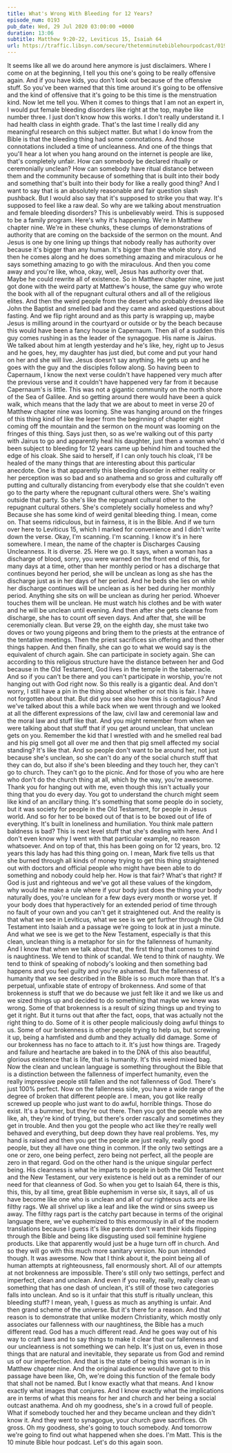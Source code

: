 ```yaml
---
title: What's Wrong With Bleeding for 12 Years?
episode_num: 0193
pub_date: Wed, 29 Jul 2020 03:00:00 +0000
duration: 13:06
subtitle: Matthew 9:20-22, Leviticus 15, Isaiah 64
url: https://traffic.libsyn.com/secure/thetenminutebiblehourpodcast/0193_-_Whats_Wrong_with_Bleeding_For_12_Years.mp3
---
```


 It seems like all we do around here anymore is just disclaimers. Where I come on at the beginning, I tell you this one's going to be really offensive again. And if you have kids, you don't look out because of the offensive stuff. So you've been warned that this time around it's going to be offensive and the kind of offensive that it's going to be this time is the menstruation kind. Now let me tell you. When it comes to things that I am not an expert in, I would put female bleeding disorders like right at the top, maybe like number three. I just don't know how this works. I don't really understand it. I had health class in eighth grade. That's the last time I really did any meaningful research on this subject matter. But what I do know from the Bible is that the bleeding thing had some connotations. And those connotations included a time of uncleanness. And one of the things that you'll hear a lot when you hang around on the internet is people are like, that's completely unfair. How can somebody be declared ritually or ceremonially unclean? How can somebody have ritual distance between them and the community because of something that is built into their body and something that's built into their body for like a really good thing? And I want to say that is an absolutely reasonable and fair question slash pushback. But I would also say that it's supposed to strike you that way. It's supposed to feel like a raw deal. So why are we talking about menstruation and female bleeding disorders? This is unbelievably weird. This is supposed to be a family program. Here's why it's happening. We're in Matthew chapter nine. We're in these chunks, these clumps of demonstrations of authority that are coming on the backside of the sermon on the mount. And Jesus is one by one lining up things that nobody really has authority over because it's bigger than any human. It's bigger than the whole story. And then he comes along and he does something amazing and miraculous or he says something amazing to go with the miraculous. And then you come away and you're like, whoa, okay, well, Jesus has authority over that. Maybe he could rewrite all of existence. So in Matthew chapter nine, we just got done with the weird party at Matthew's house, the same guy who wrote the book with all of the repugnant cultural others and all of the religious elites. And then the weird people from the desert who probably dressed like John the Baptist and smelled bad and they came and asked questions about fasting. And we flip right around and as this party is wrapping up, maybe Jesus is milling around in the courtyard or outside or by the beach because this would have been a fancy house in Capernaum. Then all of a sudden this guy comes rushing in as the leader of the synagogue. His name is Jairus. We talked about him at length yesterday and he's like, hey, right up to Jesus and he goes, hey, my daughter has just died, but come and put your hand on her and she will live. Jesus doesn't say anything. He gets up and he goes with the guy and the disciples follow along. So having been to Capernaum, I know the next verse couldn't have happened very much after the previous verse and it couldn't have happened very far from it because Capernaum's is little. This was not a gigantic community on the north shore of the Sea of Galilee. And so getting around there would have been a quick walk, which means that the lady that we are about to meet in verse 20 of Matthew chapter nine was looming. She was hanging around on the fringes of this thing kind of like the leper from the beginning of chapter eight coming off the mountain and the sermon on the mount was looming on the fringes of this thing. Says just then, so as we're walking out of this party with Jairus to go and apparently heal his daughter, just then a woman who'd been subject to bleeding for 12 years came up behind him and touched the edge of his cloak. She said to herself, if I can only touch his cloak, I'll be healed of the many things that are interesting about this particular anecdote. One is that apparently this bleeding disorder in either reality or her perception was so bad and so anathema and so gross and culturally off putting and culturally distancing from everybody else that she couldn't even go to the party where the repugnant cultural others were. She's waiting outside that party. So she's like the repugnant cultural other to the repugnant cultural others. She's completely socially homeless and why? Because she has some kind of weird genital bleeding thing. I mean, come on. That seems ridiculous, but in fairness, it is in the Bible. And if we turn over here to Leviticus 15, which I marked for convenience and I didn't write down the verse. Okay, I'm scanning. I'm scanning. I know it's in here somewhere. I mean, the name of the chapter is Discharges Causing Uncleanness. It is diverse. 25. Here we go. It says, when a woman has a discharge of blood, sorry, you were warned on the front end of this, for many days at a time, other than her monthly period or has a discharge that continues beyond her period, she will be unclean as long as she has the discharge just as in her days of her period. And he beds she lies on while her discharge continues will be unclean as is her bed during her monthly period. Anything she sits on will be unclean as during her period. Whoever touches them will be unclean. He must watch his clothes and be with water and he will be unclean until evening. And then after she gets cleanse from discharge, she has to count off seven days. And after that, she will be ceremonially clean. But verse 29, on the eighth day, she must take two doves or two young pigeons and bring them to the priests at the entrance of the tentative meetings. Then the priest sacrifices sin offering and then other things happen. And then finally, she can go to what we would say is the equivalent of church again. She can participate in society again. She can according to this religious structure have the distance between her and God because in the Old Testament, God lives in the temple in the tabernacle. And so if you can't be there and you can't participate in worship, you're not hanging out with God right now. So this really is a gigantic deal. And don't worry, I still have a pin in the thing about whether or not this is fair. I have not forgotten about that. But did you see also how this is contagious? And we've talked about this a while back when we went through and we looked at all the different expressions of the law, civil law and ceremonial law and the moral law and stuff like that. And you might remember from when we were talking about that stuff that if you get around unclean, that unclean gets on you. Remember the kid that I wrestled with and he smelled real bad and his pig smell got all over me and then that pig smell affected my social standing? It's like that. And so people don't want to be around her, not just because she's unclean, so she can't do any of the social church stuff that they can do, but also if she's been bleeding and they touch her, they can't go to church. They can't go to the picnic. And for those of you who are here who don't do the church thing at all, which by the way, you're awesome. Thank you for hanging out with me, even though this isn't actually your thing that you do every day. You got to understand the church might seem like kind of an ancillary thing. It's something that some people do in society, but it was society for people in the Old Testament, for people in Jesus world. And so for her to be boxed out of that is to be boxed out of life of everything. It's built in loneliness and humiliation. You think male pattern baldness is bad? This is next level stuff that she's dealing with here. And I don't even know why I went with that particular example, no reason whatsoever. And on top of that, this has been going on for 12 years, bro. 12 years this lady has had this thing going on. I mean, Mark five tells us that she burned through all kinds of money trying to get this thing straightened out with doctors and official people who might have been able to do something and nobody could help her. How is that fair? What's that right? If God is just and righteous and we've got all these values of the kingdom, why would he make a rule where if your body just does the thing your body naturally does, you're unclean for a few days every month or worse yet. If your body does that hyperactively for an extended period of time through no fault of your own and you can't get it straightened out. And the reality is that what we see in Leviticus, what we see is we get further through the Old Testament into Isaiah and a passage we're going to look at in just a minute. And what we see is we get to the New Testament, especially is that this clean, unclean thing is a metaphor for sin for the fallenness of humanity. And I know that when we talk about that, the first thing that comes to mind is naughtiness. We tend to think of scandal. We tend to think of naughty. We tend to think of speaking of nobody's looking and then something bad happens and you feel guilty and you're ashamed. But the fallenness of humanity that we see described in the Bible is so much more than that. It's a perpetual, unfixable state of entropy of brokenness. And some of that brokenness is stuff that we do because we just felt like it and we like us and we sized things up and decided to do something that maybe we knew was wrong. Some of that brokenness is a result of sizing things up and trying to get it right. But it turns out that after the fact, oops, that was actually not the right thing to do. Some of it is other people maliciously doing awful things to us. Some of our brokenness is other people trying to help us, but screwing it up, being a hamfisted and dumb and they actually did damage. Some of our brokenness has no face to attach to it. It's just how things are. Tragedy and failure and heartache are baked in to the DNA of this also beautiful, glorious existence that is life, that is humanity. It's this weird mixed bag. Now the clean and unclean language is something throughout the Bible that is a distinction between the fallenness of imperfect humanity, even the really impressive people still fallen and the not fallenness of God. There's just 100% perfect. Now on the fallenness side, you have a wide range of the degree of broken that different people are. I mean, you got like really screwed up people who just want to do awful, horrible things. Those do exist. It's a bummer, but they're out there. Then you got the people who are like, ah, they're kind of trying, but there's order rascally and sometimes they get in trouble. And then you got the people who act like they're really well behaved and everything, but deep down they have real problems. Yes, my hand is raised and then you get the people are just really, really good people, but they all have one thing in common. If the only two settings are a one or zero, one being perfect, zero being not perfect, all the people are zero in that regard. God on the other hand is the unique singular perfect being. His cleanness is what he imparts to people in both the Old Testament and the New Testament, our very existence is held out as a reminder of our need for that cleanness of God. So when you get to Isaiah 64, there is this, this, this, by all time, great Bible euphemism in verse six, it says, all of us have become like one who is unclean and all of our righteous acts are like filthy rags. We all shrivel up like a leaf and like the wind or sins sweep us away. The filthy rags part is the catchy part because in terms of the original language there, we've euphemized to this enormously in all of the modern translations because I guess it's like parents don't want their kids flipping through the Bible and being like disgusting used soil feminine hygiene products. Like that apparently would just be a huge turn off in church. And so they will go with this much more sanitary version. No pun intended though. It was awesome. Now that I think about it, the point being all of human attempts at righteousness, fall enormously short. All of our attempts at not brokenness are impossible. There's still only two settings, perfect and imperfect, clean and unclean. And even if you really, really, really clean up something that has one dash of unclean, it's still of those two categories falls into unclean. And so is it unfair that this stuff is ritually unclean, this bleeding stuff? I mean, yeah, I guess as much as anything is unfair. And then grand scheme of the universe. But it's there for a reason. And that reason is to demonstrate that unlike modern Christianity, which mostly only associates our fallenness with our naughtiness, the Bible has a much different read. God has a much different read. And he goes way out of his way to craft laws and to say things to make it clear that our fallenness and our uncleanness is not something we can help. It's just on us, even in those things that are natural and inevitable, they separate us from God and remind us of our imperfection. And that is the state of being this woman is in in Matthew chapter nine. And the original audience would have got to this passage have been like, Oh, we're doing this function of the female body that shall not be named. But I know exactly what that means. And I know exactly what images that conjures. And I know exactly what the implications are in terms of what this means for her and church and her being a social outcast anathema. And oh my goodness, she's in a crowd full of people. What if somebody touched her and they became unclean and they didn't know it. And they went to synagogue, your church gave sacrifices. Oh gross. Oh my goodness, she's going to touch somebody. And tomorrow we're going to find out what happened when she does. I'm Matt. This is the 10 minute Bible hour podcast. Let's do this again soon.